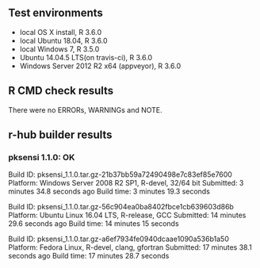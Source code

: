 ## Test environments
* local OS X install, R 3.6.0
* local Ubuntu 18.04, R 3.6.0
* local Windows 7, R 3.5.0
* Ubuntu 14.04.5 LTS(on travis-ci), R 3.6.0
* Windows Server 2012 R2 x64 (appveyor), R 3.6.0

## R CMD check results
There were no ERRORs, WARNINGs and NOTE.

## r-hub builder results

### pksensi 1.1.0: OK

Build ID:	pksensi_1.1.0.tar.gz-21b37bb59a72490498e7c83ef85e7600
Platform:	Windows Server 2008 R2 SP1, R-devel, 32/64 bit
Submitted:	3 minutes 34.8 seconds ago
Build time:	3 minutes 19.3 seconds

Build ID:	pksensi_1.1.0.tar.gz-56c904ea0ba8402fbce1cb639603d86b
Platform:	Ubuntu Linux 16.04 LTS, R-release, GCC
Submitted:	14 minutes 29.6 seconds ago
Build time:	14 minutes 15 seconds

Build ID:	pksensi_1.1.0.tar.gz-a6ef7934fe0940dcaae1090a536b1a50
Platform:	Fedora Linux, R-devel, clang, gfortran
Submitted:	17 minutes 38.1 seconds ago
Build time:	17 minutes 28.7 seconds
